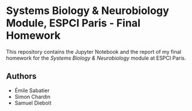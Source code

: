 # Systems Biology & Neurobiology  Module, ESPCI Paris - Final Homework

This repository contains the Jupyter Notebook and the report of my final
homework for the *Systems Biology & Neurobiology* module at ESPCI Paris.

## Authors

- Émile Sabatier
- Simon Chardin
- Samuel Diebolt


